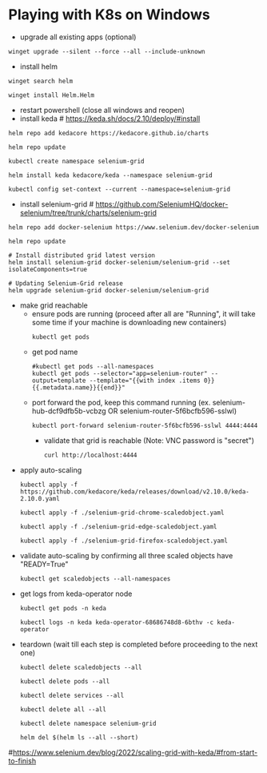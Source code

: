 # Playing with K8s on Windows

- upgrade all existing apps (optional)

```shell
winget upgrade --silent --force --all --include-unknown
```

- install helm

```shell
winget search helm
```

```shell
winget install Helm.Helm
```

- restart powershell (close all windows and reopen)
- install keda # https://keda.sh/docs/2.10/deploy/#install

```shell
helm repo add kedacore https://kedacore.github.io/charts
```

```shell
helm repo update
```

```shell
kubectl create namespace selenium-grid
```

```shell
helm install keda kedacore/keda --namespace selenium-grid
```

```shell
kubectl config set-context --current --namespace=selenium-grid
```

- install selenium-grid # https://github.com/SeleniumHQ/docker-selenium/tree/trunk/charts/selenium-grid

```shell
helm repo add docker-selenium https://www.selenium.dev/docker-selenium
```

```shell
helm repo update
```

```shell
# Install distributed grid latest version
helm install selenium-grid docker-selenium/selenium-grid --set isolateComponents=true
```

```shell
# Updating Selenium-Grid release
helm upgrade selenium-grid docker-selenium/selenium-grid
```

- make grid reachable
  - ensure pods are running (proceed after all are "Running", it will take some time if your machine is downloading new
    containers)
      ```shell
      kubectl get pods
      ```
  - get pod name
      ```shell
      #kubectl get pods --all-namespaces
      kubectl get pods --selector="app=selenium-router" --output=template --template="{{with index .items 0}}{{.metadata.name}}{{end}}"
      ```
  - port forward the pod, keep this command running (ex. selenium-hub-dcf9dfb5b-vcbzg OR
    selenium-router-5f6bcfb596-sslwl)
      ```shell
      kubectl port-forward selenium-router-5f6bcfb596-sslwl 4444:4444
      ```
    - validate that grid is reachable (Note: VNC password is "secret")
        ```shell
        curl http://localhost:4444
        ```
- apply auto-scaling
    ```shell
    kubectl apply -f https://github.com/kedacore/keda/releases/download/v2.10.0/keda-2.10.0.yaml
    ```
    ```shell
    kubectl apply -f ./selenium-grid-chrome-scaledobject.yaml
    ```
    ```shell
    kubectl apply -f ./selenium-grid-edge-scaledobject.yaml
    ```
    ```shell
    kubectl apply -f ./selenium-grid-firefox-scaledobject.yaml
    ```
- validate auto-scaling by confirming all three scaled objects have "READY=True"
    ```shell
    kubectl get scaledobjects --all-namespaces
    ```
- get logs from keda-operator node
    ```shell
    kubectl get pods -n keda
    ```
    ```shell
    kubectl logs -n keda keda-operator-68686748d8-6bthv -c keda-operator
    ```
- teardown (wait till each step is completed before proceeding to the next one)
    ```shell
    kubectl delete scaledobjects --all
    ```
    ```shell
    kubectl delete pods --all
    ```
    ```shell
    kubectl delete services --all
    ```
    ```shell
    kubectl delete all --all
    ```
    ```shell
    kubectl delete namespace selenium-grid
    ```
    ```shell
    helm del $(helm ls --all --short)
    ```

#https://www.selenium.dev/blog/2022/scaling-grid-with-keda/#from-start-to-finish